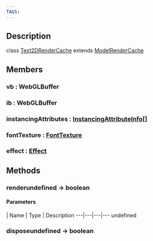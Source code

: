 ```yaml
---
TAGS:
---
```

## Description

class [Text2DRenderCache](/classes/2.4/Text2DRenderCache) extends [ModelRenderCache](/classes/2.4/ModelRenderCache)



## Members

### vb : WebGLBuffer



### ib : WebGLBuffer



### instancingAttributes : [InstancingAttributeInfo](/classes/2.4/InstancingAttributeInfo)[]



### fontTexture : [FontTexture](/classes/2.4/FontTexture)



### effect : [Effect](/classes/2.4/Effect)



## Methods

### renderundefined &rarr; boolean



#### Parameters
 | Name | Type | Description
---|---|---|---
undefined
### disposeundefined &rarr; boolean


